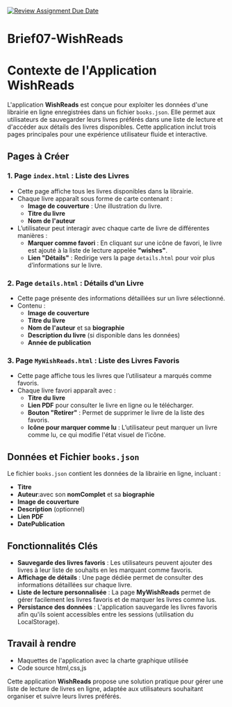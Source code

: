 [![Review Assignment Due Date](https://classroom.github.com/assets/deadline-readme-button-22041afd0340ce965d47ae6ef1cefeee28c7c493a6346c4f15d667ab976d596c.svg)](https://classroom.github.com/a/1gnnQuhz)
# Brief07-WishReads
# Contexte de l'Application WishReads

L'application **WishReads** est conçue pour exploiter les données d'une librairie en ligne enregistrées dans un fichier `books.json`. Elle permet aux utilisateurs de sauvegarder leurs livres préférés dans une liste de lecture et d'accéder aux détails des livres disponibles. Cette application inclut trois pages principales pour une expérience utilisateur fluide et interactive.

## Pages à Créer

### 1. Page `index.html` : Liste des Livres
   - Cette page affiche tous les livres disponibles dans la librairie.
   - Chaque livre apparaît sous forme de carte contenant :
     - **Image de couverture** : Une illustration du livre.
     - **Titre du livre**
     - **Nom de l'auteur**
   - L’utilisateur peut interagir avec chaque carte de livre de différentes manières :
     - **Marquer comme favori** : En cliquant sur une icône de favori, le livre est ajouté à la liste de lecture appelée **"wishes"**.
     - **Lien "Détails"** : Redirige vers la page `details.html` pour voir plus d’informations sur le livre.

### 2. Page `details.html` : Détails d’un Livre
   - Cette page présente des informations détaillées sur un livre sélectionné.
   - Contenu :
     - **Image de couverture**
     - **Titre du livre**
     - **Nom de l'auteur** et sa **biographie**
     - **Description du livre** (si disponible dans les données)
     - **Année de publication**

### 3. Page `MyWishReads.html` : Liste des Livres Favoris
   - Cette page affiche tous les livres que l’utilisateur a marqués comme favoris.
   - Chaque livre favori apparaît avec :
     - **Titre du livre**
     - **Lien PDF**  pour consulter le livre en ligne ou le télécharger.
     - **Bouton "Retirer"** : Permet de supprimer le livre de la liste des favoris.
     - **Icône pour marquer comme lu** : L’utilisateur peut marquer un livre comme lu, ce qui modifie l'état visuel de l’icône.

## Données et Fichier `books.json`
Le fichier `books.json` contient les données de la librairie en ligne, incluant :
- **Titre**
- **Auteur**:avec son **nomComplet** et sa **biographie**
- **Image de couverture**
- **Description** (optionnel)
- **Lien PDF**
- **DatePublication** 

## Fonctionnalités Clés
- **Sauvegarde des livres favoris** : Les utilisateurs peuvent ajouter des livres à leur liste de souhaits en les marquant comme favoris.
- **Affichage de détails** : Une page dédiée permet de consulter des informations détaillées sur chaque livre.
- **Liste de lecture personnalisée** : La page **MyWishReads** permet de gérer facilement les livres favoris et de marquer les livres comme lus.
- **Persistance des données** : L'application sauvegarde les livres favoris afin qu'ils soient accessibles entre les sessions (utilisation du LocalStorage).

## Travail à rendre
- Maquettes de l'application avec la charte graphique utilisée
- Code source html,css,js

Cette application **WishReads** propose une solution pratique pour gérer une liste de lecture de livres en ligne, adaptée aux utilisateurs souhaitant organiser et suivre leurs livres préférés.
